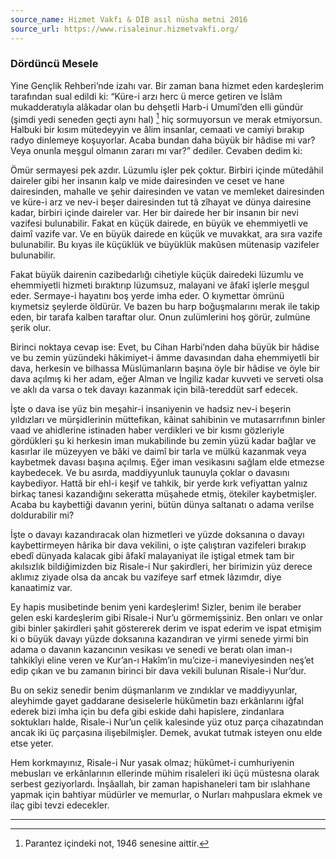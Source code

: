 ```yaml
---
source_name: Hizmet Vakfı & DİB asıl nüsha metni 2016
source_url: https://www.risaleinur.hizmetvakfi.org/
---
```

### Dördüncü Mesele
Yine Gençlik Rehberi’nde izahı var. Bir zaman bana hizmet eden kardeşlerim tarafından sual edildi ki: “Küre-i arzı herc ü merce getiren ve İslâm mukadderatıyla alâkadar olan bu dehşetli Harb-i Umumî’den elli gündür (şimdi yedi seneden geçti aynı hal) [^hâşiye1] hiç sormuyorsun ve merak etmiyorsun. Halbuki bir kısım mütedeyyin ve âlim insanlar, cemaati ve camiyi bırakıp radyo dinlemeye koşuyorlar. Acaba bundan daha büyük bir hâdise mi var? Veya onunla meşgul olmanın zararı mı var?” dediler. Cevaben dedim ki:

Ömür sermayesi pek azdır. Lüzumlu işler pek çoktur. Birbiri içinde mütedâhil daireler gibi her insanın kalp ve mide dairesinden ve ceset ve hane dairesinden, mahalle ve şehir dairesinden ve vatan ve memleket dairesinden ve küre-i arz ve nev-i beşer dairesinden tut tâ zîhayat ve dünya dairesine kadar, birbiri içinde daireler var. Her bir dairede her bir insanın bir nevi vazifesi bulunabilir. Fakat en küçük dairede, en büyük ve ehemmiyetli ve daimî vazife var. Ve en büyük dairede en küçük ve muvakkat, ara sıra vazife bulunabilir. Bu kıyas ile küçüklük ve büyüklük makûsen mütenasip vazifeler bulunabilir.

Fakat büyük dairenin cazibedarlığı cihetiyle küçük dairedeki lüzumlu ve ehemmiyetli hizmeti bıraktırıp lüzumsuz, malayani ve âfakî işlerle meşgul eder. Sermaye-i hayatını boş yerde imha eder. O kıymettar ömrünü kıymetsiz şeylerde öldürür. Ve bazen bu harp boğuşmalarını merak ile takip eden, bir tarafa kalben taraftar olur. Onun zulümlerini hoş görür, zulmüne şerik olur.

Birinci noktaya cevap ise: Evet, bu Cihan Harbi’nden daha büyük bir hâdise ve bu zemin yüzündeki hâkimiyet-i âmme davasından daha ehemmiyetli bir dava, herkesin ve bilhassa Müslümanların başına öyle bir hâdise ve öyle bir dava açılmış ki her adam, eğer Alman ve İngiliz kadar kuvveti ve serveti olsa ve aklı da varsa o tek davayı kazanmak için bilâ-tereddüt sarf edecek.

İşte o dava ise yüz bin meşahir-i insaniyenin ve hadsiz nev-i beşerin yıldızları ve mürşidlerinin müttefikan, kâinat sahibinin ve mutasarrıfının binler vaad ve ahidlerine istinaden haber verdikleri ve bir kısmı gözleriyle gördükleri şu ki herkesin iman mukabilinde bu zemin yüzü kadar bağlar ve kasırlar ile müzeyyen ve bâki ve daimî bir tarla ve mülkü kazanmak veya kaybetmek davası başına açılmış. Eğer iman vesikasını sağlam elde etmezse kaybedecek. Ve bu asırda, maddiyyunluk taunuyla çoklar o davasını kaybediyor. Hattâ bir ehl-i keşif ve tahkik, bir yerde kırk vefiyattan yalnız birkaç tanesi kazandığını sekeratta müşahede etmiş, ötekiler kaybetmişler. Acaba bu kaybettiği davanın yerini, bütün dünya saltanatı o adama verilse doldurabilir mi?

İşte o davayı kazandıracak olan hizmetleri ve yüzde doksanına o davayı kaybettirmeyen hârika bir dava vekilini, o işte çalıştıran vazifeleri bırakıp ebedî dünyada kalacak gibi âfakî malayaniyat ile iştigal etmek tam bir akılsızlık bildiğimizden biz Risale-i Nur şakirdleri, her birimizin yüz derece aklımız ziyade olsa da ancak bu vazifeye sarf etmek lâzımdır, diye kanaatimiz var.

Ey hapis musibetinde benim yeni kardeşlerim! Sizler, benim ile beraber gelen eski kardeşlerim gibi Risale-i Nur’u görmemişsiniz. Ben onları ve onlar gibi binler şakirdleri şahit göstererek derim ve ispat ederim ve ispat etmişim ki o büyük davayı yüzde doksanına kazandıran ve yirmi senede yirmi bin adama o davanın kazancının vesikası ve senedi ve beratı olan iman-ı tahkikîyi eline veren ve Kur’an-ı Hakîm’in mu’cize-i maneviyesinden neş’et edip çıkan ve bu zamanın birinci bir dava vekili bulunan Risale-i Nur’dur.

Bu on sekiz senedir benim düşmanlarım ve zındıklar ve maddiyyunlar, aleyhimde gayet gaddarane desiselerle hükûmetin bazı erkânlarını iğfal ederek bizi imha için bu defa gibi eskide dahi hapislere, zindanlara soktukları halde, Risale-i Nur’un çelik kalesinde yüz otuz parça cihazatından ancak iki üç parçasına ilişebilmişler. Demek, avukat tutmak isteyen onu elde etse yeter.

Hem korkmayınız, Risale-i Nur yasak olmaz; hükûmet-i cumhuriyenin mebusları ve erkânlarının ellerinde mühim risaleleri iki üçü müstesna olarak serbest geziyorlardı. İnşâallah, bir zaman hapishaneleri tam bir ıslahhane yapmak için bahtiyar müdürler ve memurlar, o Nurları mahpuslara ekmek ve ilaç gibi tevzi edecekler.

***

[^hâşiye1]: Parantez içindeki not, 1946 senesine aittir.

